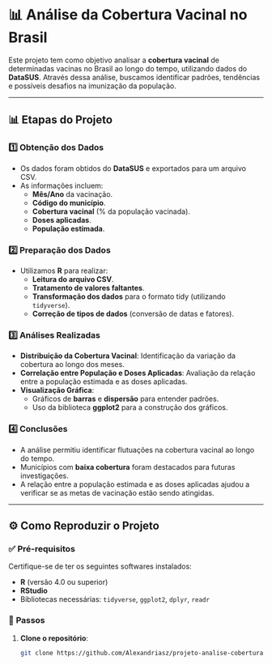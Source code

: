 # 📊 Análise da Cobertura Vacinal no Brasil

Este projeto tem como objetivo analisar a **cobertura vacinal** de determinadas vacinas no Brasil ao longo do tempo, utilizando dados do **DataSUS**. Através dessa análise, buscamos identificar padrões, tendências e possíveis desafios na imunização da população.


---

## 📊 **Etapas do Projeto**

### 1️⃣ **Obtenção dos Dados**
- Os dados foram obtidos do **DataSUS** e exportados para um arquivo CSV.
- As informações incluem:
  - **Mês/Ano** da vacinação.
  - **Código do município**.
  - **Cobertura vacinal** (% da população vacinada).
  - **Doses aplicadas**.
  - **População estimada**.

### 2️⃣ **Preparação dos Dados**
- Utilizamos **R** para realizar:
  - **Leitura do arquivo CSV**.
  - **Tratamento de valores faltantes**.
  - **Transformação dos dados** para o formato tidy (utilizando `tidyverse`).
  - **Correção de tipos de dados** (conversão de datas e fatores).

### 3️⃣ **Análises Realizadas**
- **Distribuição da Cobertura Vacinal**: Identificação da variação da cobertura ao longo dos meses.
- **Correlação entre População e Doses Aplicadas**: Avaliação da relação entre a população estimada e as doses aplicadas.
- **Visualização Gráfica**:
  - Gráficos de **barras** e **dispersão** para entender padrões.
  - Uso da biblioteca **ggplot2** para a construção dos gráficos.

### 4️⃣ **Conclusões**
- A análise permitiu identificar flutuações na cobertura vacinal ao longo do tempo.
- Municípios com **baixa cobertura** foram destacados para futuras investigações.
- A relação entre a população estimada e as doses aplicadas ajudou a verificar se as metas de vacinação estão sendo atingidas.

---

## ⚙️ **Como Reproduzir o Projeto**

### ✅ **Pré-requisitos**
Certifique-se de ter os seguintes softwares instalados:
- **R** (versão 4.0 ou superior)
- **RStudio**
- Bibliotecas necessárias: `tidyverse`, `ggplot2`, `dplyr`, `readr`

### 🚀 **Passos**
1. **Clone o repositório**:
   ```bash
   git clone https://github.com/Alexandriasz/projeto-analise-cobertura-vacinal.git

